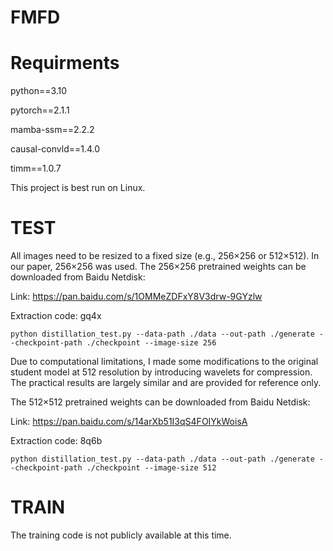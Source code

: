 # FMFD
# Requirments
python==3.10

pytorch==2.1.1

mamba-ssm==2.2.2

causal-convld==1.4.0

timm==1.0.7

This project is best run on Linux.
# TEST
All images need to be resized to a fixed size (e.g., 256×256 or 512×512). In our paper, 256×256 was used. The 256×256 pretrained weights can be downloaded from Baidu Netdisk: 

Link: https://pan.baidu.com/s/1OMMeZDFxY8V3drw-9GYzlw 

Extraction code: gq4x

    python distillation_test.py --data-path ./data --out-path ./generate --checkpoint-path ./checkpoint --image-size 256

Due to computational limitations, I made some modifications to the original student model at 512 resolution by introducing wavelets for compression. The practical results are largely similar and are provided for reference only.

The 512×512 pretrained weights can be downloaded from Baidu Netdisk:

Link: https://pan.baidu.com/s/14arXb51I3qS4FOIYkWoisA

Extraction code: 8q6b

    python distillation_test.py --data-path ./data --out-path ./generate --checkpoint-path ./checkpoint --image-size 512

# TRAIN
The training code is not publicly available at this time.
